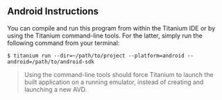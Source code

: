 ## Android Instructions

You can compile and run this program from within the Titanium IDE or by
using the Titanium command-line tools. For the latter, simply run the
following command from your terminal:

    $ titanium run --dir=~/path/to/project --platform=android --android=/path/to/android-sdk

> Using the command-line tools should force Titanium to launch the built
> application on a running emulator, instead of creating and launching a
> new AVD.
